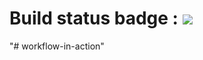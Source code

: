 # Build status badge : ![](https://github.com/Kovatoch/workflow-in-action/workflows/first/badge.svg)

"# workflow-in-action" 
